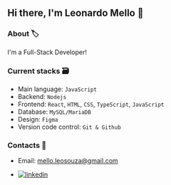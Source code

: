 ## Hi there, I'm Leonardo Mello 👋

### About 🏷️
I'm a Full-Stack Developer!

### Current stacks 🗃️
- Main language: `JavaScript`
- Backend: `Nodejs`
- Frontend: `React`, `HTML`, `CSS`, `TypeScript`, `JavaScript`
- Database: `MySQL/MariaDB`
- Design: `Figma`
- Version code control: `Git & Github`

### Contacts 📱

- Email: mello.leosouza@gmail.com
  
- [![linkedin](https://img.shields.io/badge/linkedin-0A66C2?style=for-the-badge&logo=linkedin&logoColor=white)](https://www.linkedin.com/in/leops-mello)
